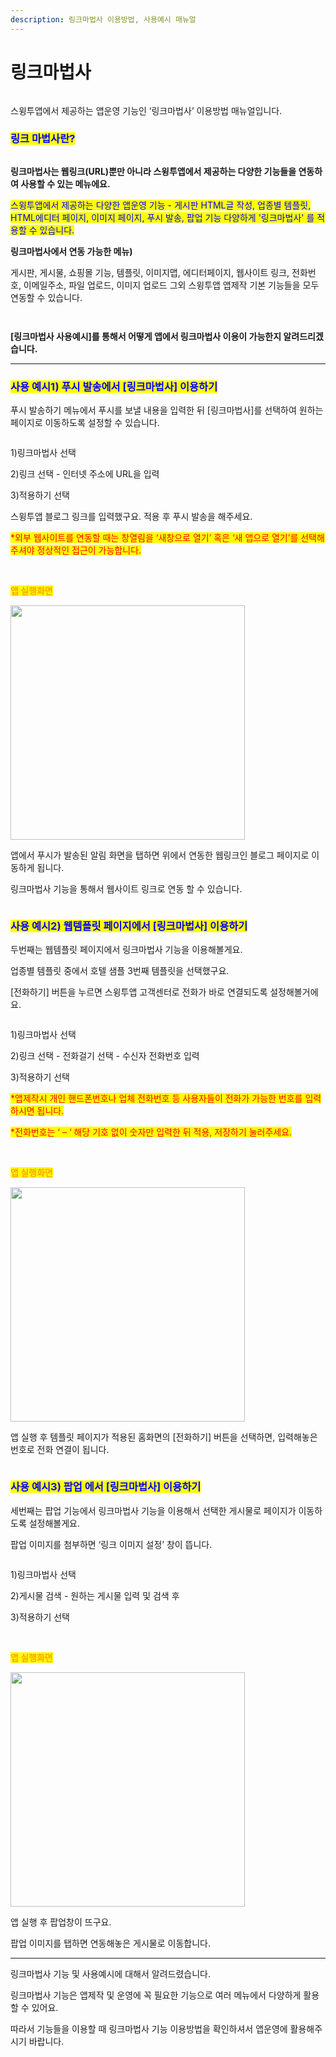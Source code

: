 ```yaml
---
description: 링크마법사 이용방법, 사용예시 매뉴얼
---
```


# 링크마법사

<figure><img src="../../../.gitbook/assets/구분선 (5).PNG" alt=""><figcaption></figcaption></figure>

스윙투앱에서 제공하는 앱운영 기능인 ‘링크마법사’ 이용방법 매뉴얼입니다.

### <mark style="color:blue;">**링크 마법사란?**</mark>

<div align="left">

<figure><img src="../../../.gitbook/assets/링크마법사.png" alt=""><figcaption></figcaption></figure>

</div>

**링크마법사는 웹링크(URL)뿐만 아니라 스윙투앱에서 제공하는 다양한 기능들을 연동하여 사용할 수 있는 메뉴에요.**

<mark style="color:blue;">스윙투앱에서 제공하는 다양한 앱운영 기능 - 게시판 HTML글 작성, 업종별 템플릿, HTML에디터 페이지, 이미지 페이지, 푸시 발송, 팝업 기능 다양하게 '링크마법사' 를 적용할 수 있습니다.</mark>&#x20;



**링크마법사에서 연동 가능한 메뉴)**

게시판, 게시물, 쇼핑몰 기능, 템플릿, 이미지맵, 에디터페이지, 웹사이트 링크, 전화번호, 이메일주소, 파일 업로드, 이미지 업로드 그외 스윙투앱 앱제작 기본 기능들을 모두 연동할 수 있습니다.&#x20;

<figure><img src="../../../.gitbook/assets/링크마법사2.png" alt=""><figcaption></figcaption></figure>

<figure><img src="../../../.gitbook/assets/링크마법사1.png" alt=""><figcaption></figcaption></figure>

&#x20;**\[링크마법사 사용예시]를 통해서 어떻게 앱에서 링크마법사 이용이 가능한**​**지 알려드리겠습니다.**

***



### <mark style="color:blue;">**사용 예시1) 푸시 발송에서 \[링크마법사] 이용하기**</mark>



푸시 발송하기 메뉴에서 푸시를 보낼 내용을 입력한 뒤 \[링크마법사]를 선택하여 원하는 페이지로 이동하도록 설정할 수 있습니다.

<figure><img src="../../../.gitbook/assets/링크마법사3.png" alt=""><figcaption></figcaption></figure>

1\)링크마법사 선택&#x20;

2\)링크 선택 - 인터넷 주소에 URL을 입력

3\)적용하기 선택&#x20;

스윙투앱 블로그 링크를 입력했구요. 적용 후 푸시 발송을 해주세요.&#x20;

<mark style="color:red;">\*외부 웹사이트를 연동할 때는 창열림을 ‘새창으로 열기’ 혹은 ‘새 앱으로 열기’를 선택해주셔야 정상적인 접근이 가능합니다.</mark>

**​**

&#x20;<mark style="color:orange;">**앱 실행화면**</mark>

<div align="left">

<img src="https://wp.swing2app.co.kr/wp-content/uploads/2020/01/%EB%85%B9%ED%99%94_2020_01_15_13_47_33_456.gif" alt="" width="375">

</div>

앱에서 푸시가 발송된 알림 화면을 탭하면 위에서 연동한 웹링크인 블로그 페이지로 이동하게 됩니다.

링크마법사 기능을 통해서 웹사이트 링크로 연동 할 수 있습니다.

<figure><img src="../../../.gitbook/assets/구분선 (5).PNG" alt=""><figcaption></figcaption></figure>

### <mark style="color:blue;">**사용 예시2) 웹템플릿 페이지에서 \[링크마법사] 이용하기**</mark>



두번째는 웹템플릿 페이지에서 링크마법사 기능을 이용해볼게요.

업종별 템플릿 중에서 호텔 샘플 3번째 템플릿을 선택했구요.

\[전화하기] 버튼을 누르면 스윙투앱 고객센터로 전화가 바로 연결되도록 설정해볼거에요.

<figure><img src="../../../.gitbook/assets/링크마법사4.png" alt=""><figcaption></figcaption></figure>

1\)링크마법사 선택&#x20;

2\)링크 선택 - 전화걸기 선택 - 수신자 전화번호 입력&#x20;

3\)적용하기 선택&#x20;

<mark style="color:red;">\*앱제작시 개인 핸드폰번호나 업체 전화번호 등 사용자들이 전화가 가능한 번호를 입력하시면 됩니다.</mark>

<mark style="color:red;">\*전화번호는 ‘ – ‘  해당 기호 없이 숫자만 입력한 뒤 적용, 저장하기 눌러주세요.</mark>&#x20;

​

<mark style="color:orange;">**앱 실행화면**</mark>

<div align="left">

<img src="https://wp.swing2app.co.kr/wp-content/uploads/2020/01/%EB%85%B9%ED%99%94_2020_01_15_13_46_04_734.gif" alt="" width="375">

</div>

앱 실행 후 템플릿 페이지가 적용된 홈화면의 \[전화하기] 버튼을 선택하면, 입력해놓은 번호로 전화 연결이 됩니다.

<figure><img src="../../../.gitbook/assets/구분선 (5).PNG" alt=""><figcaption></figcaption></figure>

### <mark style="color:blue;">**사용 예시3) 팝업 에서 \[링크마법사] 이용하기**</mark>



세번째는 팝업 기능에서 링크마법사 기능을 이용해서 선택한 게시물로 페이지가 이동하도록 설정해볼게요.

팝업 이미지를 첨부하면 ‘링크 이미지 설정’ 창이 뜹니다.

<figure><img src="../../../.gitbook/assets/링크마법사5.png" alt=""><figcaption></figcaption></figure>

1\)링크마법사 선택&#x20;

2\)게시물 검색 - 원하는 게시물 입력 및 검색 후&#x20;

3\)적용하기 선택&#x20;

​

<mark style="color:orange;">**앱 실행화면**</mark>

<div align="left">

<img src="https://wp.swing2app.co.kr/wp-content/uploads/2020/01/%EB%85%B9%ED%99%94_2020_01_15_14_10_13_709.gif" alt="" width="375">

</div>

앱 실행 후 팝업창이 뜨구요.

팝업 이미지를 탭하면 연동해놓은 게시물로 이동합니다.

***



링크마법사 기능 및 사용예시에 대해서 알려드렸습니다.

링크마법사 기능은 앱제작 및 운영에 꼭 필요한 기능으로 여러 메뉴에서 다양하게 활용할 수 있어요.

따라서 기능들을 이용할 때 링크마법사 기능 이용방법을 확인하셔서 앱운영에 활용해주시기 바랍니다.
